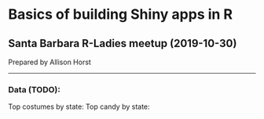 # Basics of building Shiny apps in R

## Santa Barbara R-Ladies meetup (2019-10-30)
Prepared by Allison Horst

--------------

### Data (TODO): 

Top costumes by state: 
Top candy by state: 

